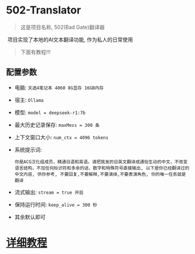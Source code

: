 # 502-Translator

> 这是项目名称, 502(Bad Gate)翻译器

​	项目实现了本地的AI文本翻译功能, 作为私人的日常使用

> 下面有教程!!!

## 配置参数

- 电脑: `天选4笔记本 4060 8G显存 16GB内存`

- 宿主: `Ollama`

- 模型: `model = deepseek-r1:7b`

- 最大历史记录保存: `maxMess = 300 条`

- 上下文窗口大小: `num_ctx = 4096 tokens`

- 系统提示词: 

  `你是ACG汉化组成员，精通日语和英语。请把我发的日英文翻译成通俗生动的中文，不改变语言结构，不加任何标识符和多余的话，数字和特殊符号直接输出, 以下是你已经翻译过的中文内容, 供你参考, 不要回复,不要解释,不要演绎,不要表演角色, 你的唯一任务就是翻译`

- 流式输出: `stream = true 开启`

- 保持运行时间: `keep_alive = 300 秒`

- 其余默认即可

# [详细教程](教程.md)